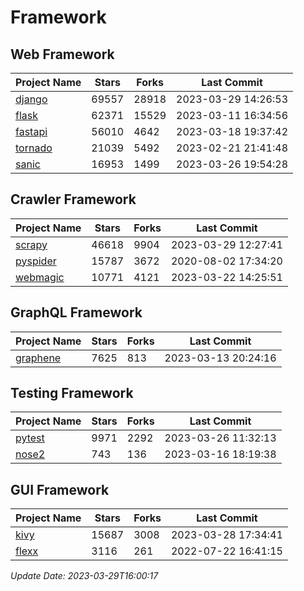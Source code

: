 # Framework

## Web Framework
| Project Name | Stars | Forks | Last Commit |
| ------------ | ----- | ----- | ----------- |
| [django](https://github.com/django/django) | 69557 | 28918 | 2023-03-29 14:26:53 |
| [flask](https://github.com/pallets/flask) | 62371 | 15529 | 2023-03-11 16:34:56 |
| [fastapi](https://github.com/tiangolo/fastapi) | 56010 | 4642 | 2023-03-18 19:37:42 |
| [tornado](https://github.com/tornadoweb/tornado) | 21039 | 5492 | 2023-02-21 21:41:48 |
| [sanic](https://github.com/sanic-org/sanic) | 16953 | 1499 | 2023-03-26 19:54:28 |

## Crawler Framework
| Project Name | Stars | Forks | Last Commit |
| ------------ | ----- | ----- | ----------- |
| [scrapy](https://github.com/scrapy/scrapy) | 46618 | 9904 | 2023-03-29 12:27:41 |
| [pyspider](https://github.com/binux/pyspider) | 15787 | 3672 | 2020-08-02 17:34:20 |
| [webmagic](https://github.com/code4craft/webmagic) | 10771 | 4121 | 2023-03-22 14:25:51 |

## GraphQL Framework
| Project Name | Stars | Forks | Last Commit |
| ------------ | ----- | ----- | ----------- |
| [graphene](https://github.com/graphql-python/graphene) | 7625 | 813 | 2023-03-13 20:24:16 |

## Testing Framework
| Project Name | Stars | Forks | Last Commit |
| ------------ | ----- | ----- | ----------- |
| [pytest](https://github.com/pytest-dev/pytest) | 9971 | 2292 | 2023-03-26 11:32:13 |
| [nose2](https://github.com/nose-devs/nose2) | 743 | 136 | 2023-03-16 18:19:38 |

## GUI Framework
| Project Name | Stars | Forks | Last Commit |
| ------------ | ----- | ----- | ----------- |
| [kivy](https://github.com/kivy/kivy) | 15687 | 3008 | 2023-03-28 17:34:41 |
| [flexx](https://github.com/flexxui/flexx) | 3116 | 261 | 2022-07-22 16:41:15 |

*Update Date: 2023-03-29T16:00:17*